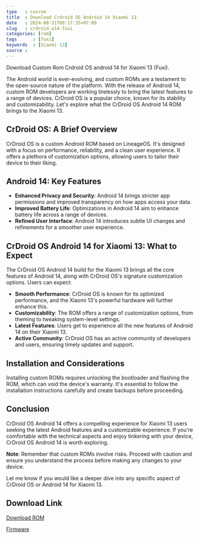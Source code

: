 ```yaml
---
type   : cusrom
title  : Download Crdroid OS Android 14 Xiaomi 13
date   : 2024-08-31T09:17:35+07:00
slug   : crdroid-a14-fuxi
categories: [rom]
tags      : [fuxi]
keywords  : [Xiaomi 13]
source : 
---
```


Download Custom Rom Crdroid OS android 14 for Xiaomi 13 (Fuxi).


The Android world is ever-evolving, and custom ROMs are a testament to the open-source nature of the platform. With the release of Android 14, custom ROM developers are working tirelessly to bring the latest features to a range of devices. CrDroid OS is a popular choice, known for its stability and customizability. Let's explore what the CrDroid OS Android 14 ROM brings to the Xiaomi 13.

## CrDroid OS: A Brief Overview

CrDroid OS is a custom Android ROM based on LineageOS. It's designed with a focus on performance, reliability, and a clean user experience. It offers a plethora of customization options, allowing users to tailor their device to their liking. 

## Android 14: Key Features

* **Enhanced Privacy and Security**: Android 14 brings stricter app permissions and improved transparency on how apps access your data.
* **Improved Battery Life**: Optimizations in Android 14 aim to enhance battery life across a range of devices.
* **Refined User Interface**: Android 14 introduces subtle UI changes and refinements for a smoother user experience.

## CrDroid OS Android 14 for Xiaomi 13: What to Expect

The CrDroid OS Android 14 build for the Xiaomi 13 brings all the core features of Android 14, along with CrDroid OS's signature customization options. Users can expect:

* **Smooth Performance**: CrDroid OS is known for its optimized performance, and the Xiaomi 13's powerful hardware will further enhance this.
* **Customizability**: The ROM offers a range of customization options, from theming to tweaking system-level settings.
* **Latest Features**: Users get to experience all the new features of Android 14 on their Xiaomi 13.
* **Active Community**: CrDroid OS has an active community of developers and users, ensuring timely updates and support.

## Installation and Considerations

Installing custom ROMs requires unlocking the bootloader and flashing the ROM, which can void the device's warranty. It's essential to follow the installation instructions carefully and create backups before proceeding. 

## Conclusion

CrDroid OS Android 14 offers a compelling experience for Xiaomi 13 users seeking the latest Android features and a customizable experience. If you're comfortable with the technical aspects and enjoy tinkering with your device, CrDroid OS Android 14 is worth exploring.

**Note**: Remember that custom ROMs involve risks. Proceed with caution and ensure you understand the process before making any changes to your device.

Let me know if you would like a deeper dive into any specific aspect of CrDroid OS or Android 14 for Xiaomi 13. 



## Download Link
[Download ROM](https://sourceforge.net/projects/xiaomi-13-roms/files/A14/CrDroid/crDroidAndroid-14.0-20240827-fuxi-v10.7.zip)

[Firmware](https://xiaomifirmwareupdater.com/firmware/fuxi/stable)

